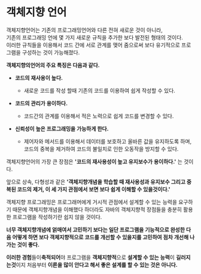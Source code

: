 # 객체지향 언어

객체지향언어는 기존의 프로그래밍언어와 다른 전혀 새로운 것이 아니라, <br>
기존의 프로그래밍 언에 몇 가지 새로운 규칙을 추가한 보다 발전된 형태의 것이다. <br>
이러한 규칙들을 이용해서 코드 간에 서로 관계를 맺어 줌으로써 보다 유기적으로 프로그램을 구성하는 것이 가능해졌다. <br>
   

   **객체지향의언어의 주요 특징은 다음과 같다.**
  

  * **코드의 재사용이 높다.**
     * 새로운 코드를 작성 할때 기존의 코드를 이용하여 쉽게 작성할 수 있다.
  
  * **코드의 관리가 용이하다.**
     * 코드간의 관계를 이용해서 적은 노력으로 쉽게 코드를 변경할 수 있다.

  * **신뢰성이 높은 프로그래밍을 가능하게 한다.**
    * 제어자와 메서드를 이용해서 데이터를 보호하고 올바른 값을 유지하도록 하며, 코드의 중복을     제거하여 코드의 불일치로 인한 오동작을 방지할 수 있다.

객체지향언어의 가장 큰 장점은 **'코드의 재사용성이 높고 유지보수가 용이하다.'** 는 것이다.

앞으로 상속, 다형성과 같은 **'객체지향개념을 학습할 때 재사용성과 유지보수 그리고 중복된 코드의 제거, 이 세 가지 관점에서 보면 보다 쉽게 이해할 수 있을것이다.'**

객체지향 프로그래밍은 프로그래머에게 거시적 관점에서 설계할 수 있는 능력을 요구하기 때문에
객체지향개념을 이해했다 하더라도 자바의 객체지향적 장점들을 충분히 활용한 프로그램을 작성하기란 쉽지 않을 것이다.

**너무 객체지향개념에 얽매여서 고민하기 보다는 일단 프로그램을 기능적으로 완성한 다음 어떻게 하면 보다 객체지향적으로 코드를 개선할 수 있을지를 고민하여 점차 개선해 나가는 것이 좋다.**

**이러한 경험**들이**축적되어**야 프로그램을 **객체지향적**으로 **설계할 수 있는 능력**이 **길러지는것**이지
처음부터 **이론을 많이 안다고 해서 좋은 설계를 할 수 있는 것은 아니다.**



